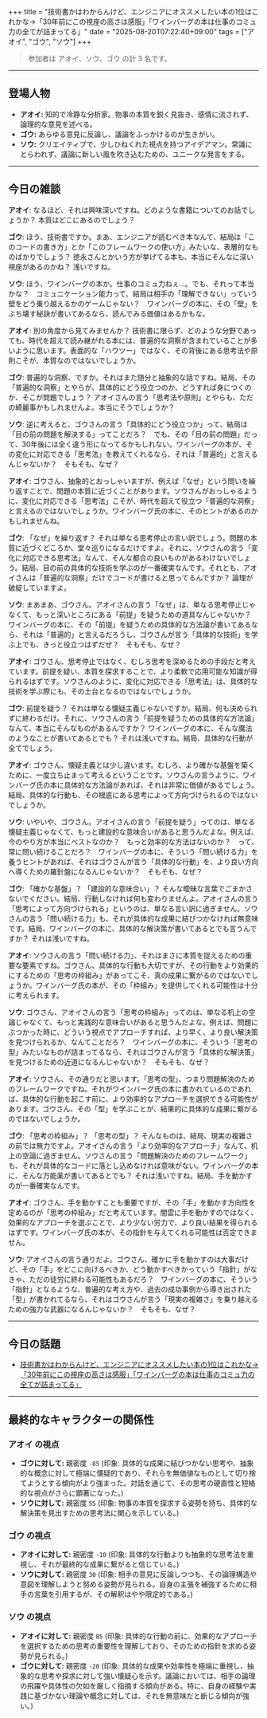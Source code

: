 +++
title = "技術書かはわからんけど、エンジニアにオススメしたい本の1位はこれかな→「30年前にこの視座の高さは感服」「ワインバーグの本は仕事のコミュ力の全てが詰まってる」"
date = "2025-08-20T07:22:40+09:00"
tags = ["アオイ", "ゴウ", "ソウ"]
+++

> 参加者は アオイ、ソウ、ゴウ の計 3 名です。

---

## 登場人物

- **アオイ:** 知的で冷静な分析家。物事の本質を鋭く見抜き、感情に流されず、論理的な意見を述べる。
- **ゴウ:** あらゆる意見に反論し、議論をふっかけるのが生きがい。
- **ソウ:** クリエイティブで、少しひねくれた視点を持つアイデアマン。常識にとらわれず、議論に新しい風を吹き込むための、ユニークな発言をする。

---

## 今日の雑談

**アオイ**: なるほど、それは興味深いですね。どのような書籍についてのお話でしょうか？ 本質はどこにあるのでしょう？

**ゴウ**: ほう、技術書ですか。まあ、エンジニアが読むべき本なんて、結局は「このコードの書き方」とか「このフレームワークの使い方」みたいな、表層的なものばかりでしょう？ 徳永さんとかいう方が挙げてる本も、本当にそんなに深い視座があるのかね？ 浅いですね。

**ソウ**: ほう、ワインバーグの本か。仕事のコミュ力ねぇ…。でも、それって本当かな？　コミュニケーション能力って、結局は相手の「理解できない」っていう壁をどう乗り越えるかのゲームじゃない？　ワインバーグの本に、その「壁」をぶち壊す秘訣が書いてあるなら、読んでみる価値はあるかもな。

**アオイ**: 別の角度から見てみませんか？ 技術書に限らず、どのような分野であっても、時代を超えて読み継がれる本には、普遍的な洞察が含まれていることが多いように思います。表面的な「ハウツー」ではなく、その背後にある思考法や原則こそが、本質なのではないでしょうか。

**ゴウ**: 普遍的な洞察、ですか。それはまた随分と抽象的な話ですね。結局、その「普遍的な洞察」とやらが、具体的にどう役立つのか、どうすれば身につくのか、そこが問題でしょう？ アオイさんの言う「思考法や原則」とやらも、ただの綺麗事かもしれませんよ。本当にそうでしょうか？

**ソウ**: 逆に考えると、ゴウさんの言う「具体的にどう役立つか」って、結局は「目の前の問題を解決する」ってことだろ？　でも、その「目の前の問題」だって、30年後には全く違う形になってるかもしれない。ワインバーグの本が、その変化に対応できる「思考法」を教えてくれるなら、それは「普遍的」と言えるんじゃないか？　そもそも、なぜ？

**アオイ**: ゴウさん、抽象的とおっしゃいますが、例えば「なぜ」という問いを繰り返すことで、問題の本質に近づくことがあります。ソウさんがおっしゃるように、変化に対応できる「思考法」こそが、時代を超えて役立つ「普遍的な洞察」と言えるのではないでしょうか。ワインバーグ氏の本に、そのヒントがあるのかもしれませんね。

**ゴウ**: 「なぜ」を繰り返す？ それは単なる思考停止の言い訳でしょう。問題の本質に近づくどころか、堂々巡りになるだけですよ。それに、ソウさんの言う「変化に対応できる思考法」なんて、そんな都合の良いものがあるわけないでしょう。結局、目の前の具体的な技術を学ぶのが一番確実なんです。それとも、アオイさんは「普遍的な洞察」だけでコードが書けると思ってるんですか？ 論理が破綻していますよ。

**ソウ**: まあまあ、ゴウさん。アオイさんの言う「なぜ」は、単なる思考停止じゃなくて、もっと深いところにある「前提」を疑うための道具なんじゃないか？　ワインバーグの本に、その「前提」を疑うための具体的な方法論が書いてあるなら、それは「普遍的」と言えるだろうし、ゴウさんが言う「具体的な技術」を学ぶ上でも、きっと役立つはずだぜ？　そもそも、なぜ？

**アオイ**: ゴウさん、思考停止ではなく、むしろ思考を深めるための手段だと考えています。前提を疑い、本質を探求することで、より柔軟で応用可能な知識が得られるはずです。ソウさんのように、変化に対応できる「思考法」は、具体的な技術を学ぶ際にも、その土台となるのではないでしょうか。

**ゴウ**: 前提を疑う？ それは単なる懐疑主義じゃないですか。結局、何も決められずに終わるだけ。それに、ソウさんの言う「前提を疑うための具体的な方法論」なんて、本当にそんなものがあるんですか？ ワインバーグの本に、そんな魔法のようなことが書いてあるとでも？ それは浅いですね。結局、具体的な行動が全てでしょう。

**アオイ**: ゴウさん、懐疑主義とは少し違います。むしろ、より確かな基盤を築くために、一度立ち止まって考えるということです。ソウさんの言うように、ワインバーグ氏の本に具体的な方法論があれば、それは非常に価値があるでしょう。結局、具体的な行動も、その根底にある思考によって方向づけられるのではないでしょうか。

**ソウ**: いやいや、ゴウさん。アオイさんの言う「前提を疑う」ってのは、単なる懐疑主義じゃなくて、もっと建設的な意味合いがあると思うんだよな。例えば、今のやり方が本当にベストなのか？　もっと効率的な方法はないのか？　って、常に問い続けることだろ？　ワインバーグの本に、そういう「問い続ける力」を養うヒントがあれば、それはゴウさんが言う「具体的な行動」を、より良い方向へ導くための羅針盤になるんじゃないか？　そもそも、なぜ？

**ゴウ**: 「確かな基盤」？ 「建設的な意味合い」？ そんな曖昧な言葉でごまかさないでください。結局、行動しなければ何も変わりませんよ。アオイさんの言う「思考によって方向づけられる」というのは、単なる言い訳に過ぎません。ソウさんの言う「問い続ける力」も、それが具体的な成果に結びつかなければ無意味です。結局、ワインバーグの本に、具体的な解決策が書いてあるとでも言うんですか？ それは浅いですね。

**アオイ**: ソウさんの言う「問い続ける力」、それはまさに本質を捉えるための重要な要素ですね。ゴウさん、具体的な行動も大切ですが、その行動をより効果的にするための「思考の枠組み」があってこそ、真の成果に繋がるのではないでしょうか。ワインバーグ氏の本が、その「枠組み」を提供してくれる可能性は十分に考えられます。

**ソウ**: ゴウさん、アオイさんの言う「思考の枠組み」ってのは、単なる机上の空論じゃなくて、もっと実践的な意味合いがあると思うんだよな。例えば、問題にぶつかった時に、どういう視点でアプローチすれば、より早く、より良い解決策を見つけられるか、なんてことだろ？　ワインバーグの本に、そういう「思考の型」みたいなものが詰まってるなら、それはゴウさんが言う「具体的な解決策」を見つけるための近道になるんじゃないか？　そもそも、なぜ？

**アオイ**: ソウさん、その通りだと思います。「思考の型」、つまり問題解決のためのフレームワークですね。それがワインバーグ氏の本に書かれているのであれば、具体的な行動を起こす前に、より効率的なアプローチを選択できる可能性があります。ゴウさん、その「型」を学ぶことが、結果的に具体的な成果に繋がるのではないでしょうか。

**ゴウ**: 「思考の枠組み」？ 「思考の型」？ そんなものは、結局、現実の複雑さの前では無力ですよ。アオイさんの言う「より効率的なアプローチ」なんて、机上の空論に過ぎません。ソウさんの言う「問題解決のためのフレームワーク」も、それが具体的なコードに落とし込めなければ意味がない。ワインバーグの本に、そんな万能薬が書いてあるとでも？ それは浅いですね。結局、手を動かすのが一番確実なんです。

**アオイ**: ゴウさん、手を動かすことも重要ですが、その「手」を動かす方向性を定めるのが「思考の枠組み」だと考えています。闇雲に手を動かすのではなく、効果的なアプローチを選ぶことで、より少ない労力で、より良い結果を得られるはずです。ワインバーグ氏の本が、その指針を与えてくれる可能性は否定できません。

**ソウ**: アオイさんの言う通りだよ。ゴウさん、確かに手を動かすのは大事だけど、その「手」をどこに向けるべきか、どう動かすべきかっていう「指針」がなきゃ、ただの徒労に終わる可能性もあるだろ？　ワインバーグの本に、そういう「指針」となるような、普遍的な考え方や、過去の成功事例から導き出された「型」が書かれてるなら、それはゴウさんが言う「現実の複雑さ」を乗り越えるための強力な武器になるんじゃないか？　そもそも、なぜ？

---

## 今日の話題

- [技術書かはわからんけど、エンジニアにオススメしたい本の1位はこれかな→「30年前にこの視座の高さは感服」「ワインバーグの本は仕事のコミュ力の全てが詰まってる」](https://posfie.com/@petaritape/p/pK9MM5f)



---

## 最終的なキャラクターの関係性

### アオイ の視点
- **ゴウに対して:** 親密度 `-85` (印象: 具体的な成果に結びつかない思考や、抽象的な概念に対して極端に懐疑的であり、それらを無価値なものとして切り捨てようとする傾向がより強まった。対話を通じて、その思考の硬直性と短絡的な視点がさらに顕著になった。)
- **ソウに対して:** 親密度 `55` (印象: 物事の本質を探求する姿勢を持ち、具体的な解決策を見出すための思考法に関心を示している。)

### ゴウ の視点
- **アオイに対して:** 親密度 `-10` (印象: 具体的な行動よりも抽象的な思考法を重視し、それが最終的な成果に繋がると信じている。)
- **ソウに対して:** 親密度 `30` (印象: 相手の意見に反論しつつも、その論理構造や意図を理解しようと努める姿勢が見られる。自身の主張を補強するために相手の言葉を引用するが、その解釈はやや限定的である。)

### ソウ の視点
- **アオイに対して:** 親密度 `85` (印象: 具体的な行動の前に、効果的なアプローチを選択するための思考の重要性を理解しており、そのための指針を求める姿勢が見られる。)
- **ゴウに対して:** 親密度 `-20` (印象: 具体的な成果や効率性を極端に重視し、抽象的な思考や探求に対して強い懐疑心を示す。議論においては、相手の論理の飛躍や具体性の欠如を厳しく指摘する傾向がある。特に、自身の経験や実践に基づかない理論や概念に対しては、それを無意味だと断じる傾向が強い。)

